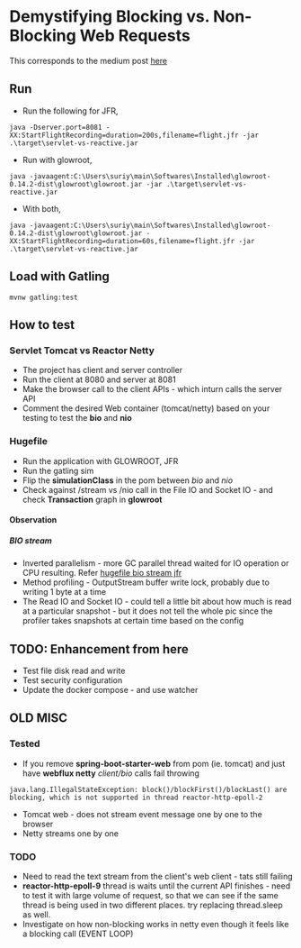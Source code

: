 # Demystifying Blocking vs. Non-Blocking Web Requests

This corresponds to the medium post [here](https://medium.com/p/ef95ca9f02b7/edit)

## Run

- Run the following for JFR,
```
java -Dserver.port=8081 -XX:StartFlightRecording=duration=200s,filename=flight.jfr -jar .\target\servlet-vs-reactive.jar
```

- Run with glowroot,
```
java -javaagent:C:\Users\suriy\main\Softwares\Installed\glowroot-0.14.2-dist\glowroot\glowroot.jar -jar .\target\servlet-vs-reactive.jar
```

- With both,
```
java -javaagent:C:\Users\suriy\main\Softwares\Installed\glowroot-0.14.2-dist\glowroot\glowroot.jar -XX:StartFlightRecording=duration=60s,filename=flight.jfr -jar .\target\servlet-vs-reactive.jar
```

## Load with Gatling

```
mvnw gatling:test
```

## How to test

### Servlet Tomcat vs Reactor Netty

- The project has client and server controller
- Run the client at 8080 and server at 8081
- Make the browser call to the client APIs - which inturn calls the server API
- Comment the desired Web container (tomcat/netty) based on your testing to test the __bio__ and __nio__

### Hugefile

- Run the application with GLOWROOT, JFR
- Run the gatling sim
- Flip the **simulationClass** in the pom between *bio* and *nio* 
- Check against /stream vs /nio call in the File IO and Socket IO - and check **Transaction** graph in **glowroot**

#### Observation

##### BIO stream

- Inverted parallelism - more GC parallel thread waited for IO operation or CPU resulting. Refer [hugefile bio stream jfr](./docs/hugefile/hugefile-bio-stream-over-30-sec.jfr)
- Method profiling - OutputStream buffer write lock, probably due to writing 1 byte at a time
- The Read IO and Socket IO - could tell a little bit about how much is read at a particular snapshot - but it does not tell the whole pic since the profiler takes snapshots at certain time based on the config

## TODO: Enhancement from here

- Test file disk read and write
- Test security configuration
- Update the docker compose - and use watcher


## OLD MISC

### Tested

- If you remove **spring-boot-starter-web** from pom (ie. tomcat) and just have **webflux netty** _client/bio_ calls fail throwing
```
java.lang.IllegalStateException: block()/blockFirst()/blockLast() are blocking, which is not supported in thread reactor-http-epoll-2
```
- Tomcat web - does not stream event message one by one to the browser
- Netty streams one by one

### TODO

- Need to read the text stream from the client's web client - tats still failing
- **reactor-http-epoll-9** thread is waits until the current API finishes - need to test it with large volume of
  request, so that we can see if the same thread is being used in two different places. try replacing thread.sleep as
  well.
- Investigate on how non-blocking works in netty even though it feels like a blocking call (EVENT LOOP)


